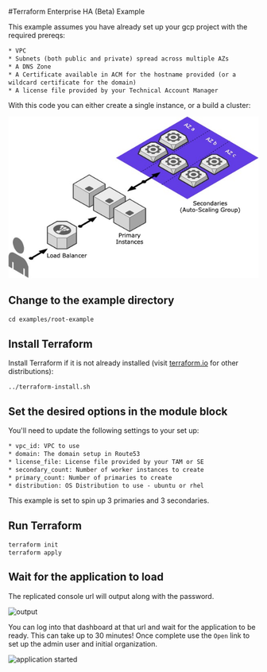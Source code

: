 #Terraform Enterprise HA (Beta) Example

This example assumes you have already set up your gcp project with the required prereqs:

	* VPC
	* Subnets (both public and private) spread across multiple AZs
	* A DNS Zone
	* A Certificate available in ACM for the hostname provided (or a wildcard certificate for the domain)
	* A license file provided by your Technical Account Manager

With this code you can either create a single instance, or a build a cluster:

![basic architecture diagram](../../assets/aws_diagram.jpg)

## Change to the example directory

```
cd examples/root-example
```

## Install Terraform

Install Terraform if it is not already installed (visit [terraform.io](https://terraform.io) for other distributions):

```
../terraform-install.sh
```

## Set the desired options in the module block

You'll need to update the following settings to your set up:

	* vpc_id: VPC to use
	* domain: The domain setup in Route53
	* license_file: License file provided by your TAM or SE
	* secondary_count: Number of worker instances to create
	* primary_count: Number of primaries to create
	* distribution: OS Distribution to use - ubuntu or rhel

 This example is set to spin up 3 primaries and 3 secondaries.   

## Run Terraform
```
terraform init
terraform apply
```

## Wait for the application to load

The replicated console url will output along with the password. 

![output](output_example.png)

You can log into that dashboard at that url and wait for the application to be ready. This can take up to 30 minutes! Once complete use the `Open` link to set up the admin user and initial organization. 

![application started](app_started.png)